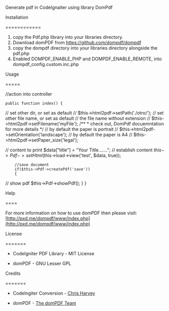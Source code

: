 Generate pdf in CodeIgnaiter using library DomPdf

Installation

============

1. copy the Pdf.php library into your libraries directory.
2. Download domPDF from https://github.com/dompdf/dompdf
3. copy the dompdf directory into your libraries directory alongside the pdf.php
4. Enabled DOMPDF_ENABLE_PHP and DOMPDF_ENABLE_REMOTE, into dompdf_config.custom.inc.php

Usage

=====

//action into controller

    public function index() {
//        set other dir, or set as default
//        $this->html2pdf->setPath('./otro/');
//        set other file name, or set as default
//        the file name without extension
//        $this->html2pdf->setFilename('myFile');
        /**
         * check out, DomPdf docuemntation for more details
         */
//        by default the paper is portrait
//        $this->html2pdf->setOrientation('landscape');
//        by default the paper is A4
//        $this->html2pdf->setPaper_size('legal');
        
//        content to print 
        $data["title"] = "Your Title.......";
//        establish content
        $this->Pdf->setHtml($this->load->view('test', $data, true));
        
        //save document
        if($this->Pdf->createPdf('save')) 
        {
//            show pdf
            $this->Pdf->showPdf();
        }
    }

Help

====

For more information on how to use domPDF then please visit: [http://pxd.me/dompdf/www/index.php](http://pxd.me/dompdf/www/index.php)



License

=======

* CodeIgniter PDF Library - MIT License

* domPDF - GNU Lesser GPL


Credits

=======

* CodeIngiter Conversion - [Chris Harvey](http://www.chrisnharvey.com)

* domPDF - [The domPDF Team](http://pxd.me/dompdf/www/index.php)
